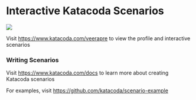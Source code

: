 # Interactive Katacoda Scenarios

[![](http://shields.katacoda.com/katacoda/veerapre/count.svg)](https://www.katacoda.com/veerapre "Get your profile on Katacoda.com")

Visit https://www.katacoda.com/veerapre to view the profile and interactive scenarios

### Writing Scenarios
Visit https://www.katacoda.com/docs to learn more about creating Katacoda scenarios

For examples, visit https://github.com/katacoda/scenario-example
